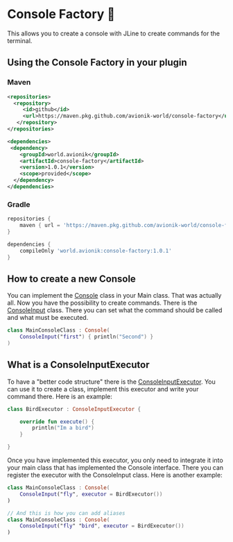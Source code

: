 # Console Factory 🦆
This allows you to create a console with JLine to create commands for the terminal.

## Using the Console Factory in your plugin

### Maven
```xml
<repositories>
  <repository>
     <id>github</id>
     <url>https://maven.pkg.github.com/avionik-world/console-factory</url>
   </repository>
</repositories>
```

```xml
<dependencies>
 <dependency>
    <groupId>world.avionik</groupId>
    <artifactId>console-factory</artifactId>
    <version>1.0.1</version>
    <scope>provided</scope>
  </dependency>
</dependencies>
```

### Gradle
```groovy
repositories {
    maven { url = 'https://maven.pkg.github.com/avionik-world/console-factory' }
}
```

```groovy
dependencies {
    compileOnly 'world.avionik:console-factory:1.0.1'
}
```

## How to create a new Console
You can implement the [Console](https://github.com/avionik-world/console-factory/blob/master/src/main/kotlin/world/avionik/console/factory/Console.kt) class in your Main class. That was actually all. Now you have the possibility to create commands. 
There is the [ConsoleInput](https://github.com/avionik-world/console-factory/blob/master/src/main/kotlin/world/avionik/console/factory/input/ConsoleInput.kt) class. There you can set what the command should be called and what must be executed.
``` kotlin
class MainConsoleClass : Console(
    ConsoleInput("first") { println("Second") }
)
```

## What is a ConsoleInputExecutor
To have a "better code structure" there is the [ConsoleInputExecutor](https://github.com/avionik-world/console-factory/blob/master/src/main/kotlin/world/avionik/console/factory/input/ConsoleInputExecutor.kt). You can use it to create a class, implement this executor and write your command there. Here is an example:
``` kotlin
class BirdExecutor : ConsoleInputExecutor {

    override fun execute() {
        println("Im a bird")
    }

}
```

Once you have implemented this executor, you only need to integrate it into your main class that has implemented the Console interface. There you can register the executor with the ConsoleInput class. Here is another example:
``` kotlin
class MainConsoleClass : Console(
    ConsoleInput("fly", executor = BirdExecutor())
)

// And this is how you can add aliases
class MainConsoleClass : Console(
    ConsoleInput("fly" "bird", executor = BirdExecutor())
)
```
